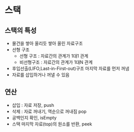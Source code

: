 # 스택
## 스택의 특성
- 물건을 쌓아 올리듯 쌓아 올린 자료구조
- 선형 구조
  - 선형 구조 : 자료간의 관계가 1대1 관계
  - 비선형구조 : 자료간의 관계가 1대N 관계
- 후입선출(LIFO,Last-in-First-out)구조 마지막 자료를 먼저 꺼냄
- 자료를 삽입하거나 꺼낼 수 있음
## 연산
- 삽입 : 자료 저장, push
- 삭제 : 자료 꺼내기, 역순으로 꺼내짐 pop
- 공백인지 확인, isEmpty
- 스택 마지막 자료(top)의 원소를 반환, peek